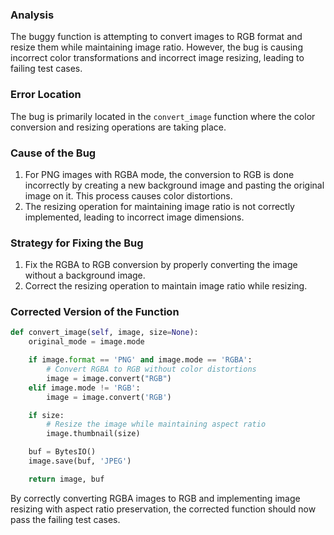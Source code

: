 ### Analysis
The buggy function is attempting to convert images to RGB format and resize them while maintaining image ratio. However, the bug is causing incorrect color transformations and incorrect image resizing, leading to failing test cases.

### Error Location
The bug is primarily located in the `convert_image` function where the color conversion and resizing operations are taking place.

### Cause of the Bug
1. For PNG images with RGBA mode, the conversion to RGB is done incorrectly by creating a new background image and pasting the original image on it. This process causes color distortions.
2. The resizing operation for maintaining image ratio is not correctly implemented, leading to incorrect image dimensions.

### Strategy for Fixing the Bug
1. Fix the RGBA to RGB conversion by properly converting the image without a background image.
2. Correct the resizing operation to maintain image ratio while resizing.

### Corrected Version of the Function
```python
def convert_image(self, image, size=None):
    original_mode = image.mode

    if image.format == 'PNG' and image.mode == 'RGBA':
        # Convert RGBA to RGB without color distortions
        image = image.convert("RGB")
    elif image.mode != 'RGB':
        image = image.convert('RGB')

    if size:
        # Resize the image while maintaining aspect ratio
        image.thumbnail(size)

    buf = BytesIO()
    image.save(buf, 'JPEG')

    return image, buf
```

By correctly converting RGBA images to RGB and implementing image resizing with aspect ratio preservation, the corrected function should now pass the failing test cases.